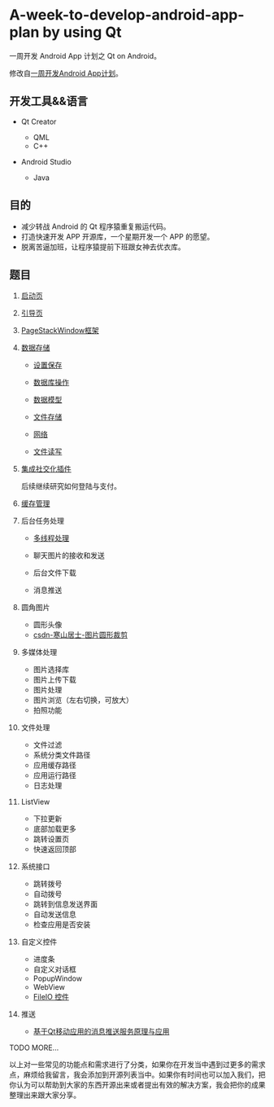 # A-week-to-develop-android-app-plan by using Qt

一周开发 Android App 计划之 Qt on Android。

修改自[一周开发Android App计划](https://github.com/fanatic-mobile-developer-for-android/A-week-to-develop-android-app-plan)。

## 开发工具&&语言

- Qt Creator
    - QML
    - C++

- Android Studio
    - Java

## 目的

- 减少转战 Android 的 Qt 程序猿重复搬运代码。
- 打造快速开发 APP 开源库，一个星期开发一个 APP 的愿望。
- 脱离苦逼加班，让程序猿提前下班跟女神去优衣库。

## 题目

1. [启动页](demos/SplashScreen/doc/readme.md)

2. [引导页](demos/Guide/doc/readme.md)

3. [PageStackWindow框架](https://github.com/GDPURJYFS/Sparrow)

4. [数据存储](demos/DataStorage/readme.md)

    - [设置保存](demos/DataStorage/TestSettings/readme.md)

    - [数据库操作](demos/DataStorage/LocalStorage/readme.md)

    - [数据模型](demos/DataStorage/TestModel/readme.md)

    - [文件存储](demos/DataStorage/FileOperation/readme.md)

    - [网络](https://github.com/qyvlik/QmlNetwork)

    - [文件读写](https://github.com/qyvlik/QmlNetwork)

5. [集成社交化插件](demos/QtShareSDK/readme.md)

    后续继续研究如何登陆与支付。

6. [缓存管理](demos/NetworkImageCache/readme.md)

7. 后台任务处理

    - [多线程处理](https://github.com/qyvlik/QmlThread)

    - 聊天图片的接收和发送

    - 后台文件下载

    - 消息推送

8. 圆角图片
    - 圆形头像
    - [csdn-寒山居士-图片圆形裁剪](http://blog.csdn.net/esonpo/article/details/37762239)

9. 多媒体处理
    - 图片选择库
    - 图片上传下载
    - 图片处理
    - 图片浏览（左右切换，可放大）
    - 拍照功能

10. 文件处理
    - 文件过滤
    - 系统分类文件路径
    - 应用缓存路径
    - 应用运行路径
    - 日志处理

11. ListView
    - 下拉更新
    - 底部加载更多
    - 跳转设置页
    - 快速返回顶部

12. 系统接口
    - 跳转拨号
    - 自动拨号
    - 跳转到信息发送界面
    - 自动发送信息
    - 检查应用是否安装

13. 自定义控件
    - 进度条
    - 自定义对话框
    - PopupWindow
    - WebView
    - [FileIO 控件](http://blog.csdn.net/esonpo/article/details/31401075)

14. 推送
    - [基于Qt移动应用的消息推送服务原理与应用](http://blog.csdn.net/esonpo/article/details/43796449)

TODO MORE...

以上对一些常见的功能点和需求进行了分类，如果你在开发当中遇到过更多的需求点，麻烦给我留言，我会添加到开源列表当中。如果你有时间也可以加入我们，把你认为可以帮助到大家的东西开源出来或者提出有效的解决方案，我会把你的成果整理出来跟大家分享。
